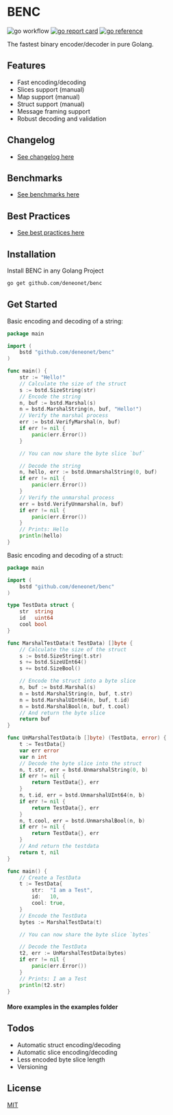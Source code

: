 # BENC

![go workflow](https://github.com/deneonet/benc/actions/workflows/go.yml/badge.svg)
[![go report card](https://goreportcard.com/badge/github.com/deneonet/benc)](https://goreportcard.com/report/github.com/deneonet/benc)
[![go reference](https://pkg.go.dev/badge/github.com/deneonet/benc.svg)](https://pkg.go.dev/github.com/deneonet/benc)

The fastest binary encoder/decoder in pure Golang.

## Features

- Fast encoding/decoding
- Slices support (manual)
- Map support (manual)
- Struct support (manual)
- Message framing support
- Robust decoding and validation

## Changelog

- [See changelog here](CHANGELOG.md)

## Benchmarks

- [See benchmarks here](https://github.com/deneonet/go_serialization_benchmarks)

## Best Practices
- [See best practices here](BESTPRACTICES.md)

## Installation

Install BENC in any Golang Project

```bash
go get github.com/deneonet/benc
```

## Get Started

Basic encoding and decoding of a string:

```go
package main

import (
	bstd "github.com/deneonet/benc"
)

func main() {
	str := "Hello!"
	// Calculate the size of the struct
	s := bstd.SizeString(str)
	// Encode the string
	n, buf := bstd.Marshal(s)
	n = bstd.MarshalString(n, buf, "Hello!")
	// Verify the marshal process
	err := bstd.VerifyMarshal(n, buf)
	if err != nil {
		panic(err.Error())
	}

	// You can now share the byte slice `buf`

	// Decode the string
	n, hello, err := bstd.UnmarshalString(0, buf)
	if err != nil {
		panic(err.Error())
	}
	// Verify the unmarshal process
	err = bstd.VerifyUnmarshal(n, buf)
	if err != nil {
		panic(err.Error())
	}
	// Prints: Hello
	println(hello)
}
```

Basic encoding and decoding of a struct:

```go
package main

import (
	bstd "github.com/deneonet/benc"
)

type TestData struct {
	str  string
	id   uint64
	cool bool
}

func MarshalTestData(t TestData) []byte {
	// Calculate the size of the struct
	s := bstd.SizeString(t.str)
	s += bstd.SizeUInt64()
	s += bstd.SizeBool()

	// Encode the struct into a byte slice
	n, buf := bstd.Marshal(s)
	n = bstd.MarshalString(n, buf, t.str)
	n = bstd.MarshalUInt64(n, buf, t.id)
	n = bstd.MarshalBool(n, buf, t.cool)
	// And return the byte slice
	return buf
}

func UnMarshalTestData(b []byte) (TestData, error) {
	t := TestData{}
	var err error
	var n int
	// Decode the byte slice into the struct
	n, t.str, err = bstd.UnmarshalString(0, b)
	if err != nil {
		return TestData{}, err
	}
	n, t.id, err = bstd.UnmarshalUInt64(n, b)
	if err != nil {
		return TestData{}, err
	}
	n, t.cool, err = bstd.UnmarshalBool(n, b)
	if err != nil {
		return TestData{}, err
	}
	// And return the testdata
	return t, nil
}

func main() {
	// Create a TestData
	t := TestData{
		str:  "I am a Test",
		id:   10,
		cool: true,
	}
	// Encode the TestData
	bytes := MarshalTestData(t)

	// You can now share the byte slice `bytes`

	// Decode the TestData
	t2, err := UnMarshalTestData(bytes)
	if err != nil {
		panic(err.Error())
	}
	// Prints: I am a Test
	println(t2.str)
}
```

#### More examples in the examples folder 

## Todos

- Automatic struct encoding/decoding
- Automatic slice encoding/decoding
- Less encoded byte slice length
- Versioning
## License

[MIT](https://choosealicense.com/licenses/mit/)
